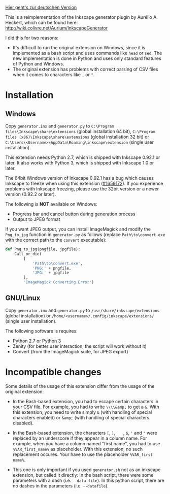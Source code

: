 [Hier geht's zur deutschen Version](README-de.md)

This is a reimplementation of the Inkscape generator plugin by Aurélio A.
Heckert, which can be found here:
<http://wiki.colivre.net/Aurium/InkscapeGenerator>

I did this for two reasons:

* It's difficult to run the original extension on Windows, since it is
implemented as a bash script and uses commands like `head` or `sed`. The new
implementation is done in Python and uses only standard features of Python and
Windows.
* The original extension has problems with correct parsing of CSV files when it
comes to characters like `,` or `"`.

# Installation

## Windows

Copy `generator.inx` and `generator.py` to
`C:\Program files\Inkscape\share\extensions` (global installation 64 bit),
`C:\Program files (x86)\Inkscape\share\extensions` (global installation 32 bit)
or `C:\Users\<Username>\AppData\Roaming\inkscape\extension` (single user
installation).

This extension needs Python 2.7, which is shipped with Inkscape 0.92.1 or later.
It also works with Python 3, which is shipped with Inkscape 1.0 or later.

The 64bit Windows version of Inkscape 0.92.1 has a bug which causes Inkscape to
freeze when using this extension
([#1659172](https://bugs.launchpad.net/inkscape/+bug/1659172)). If you
experience problems with Inkscape freezing, please use the 32bit version or a
newer version (0.92.2 or later).

The following is **NOT** available on Windows:

* Progress bar and cancel button during generation process
* Output to JPEG format

If you want JPEG output, you can install ImageMagick and modify the
`Png_to_jpg` function in `generator.py` as follows (replace
`Path\to\convert.exe` with the correct path to the `convert` executable):

```python
def Png_to_jpg(pngfile, jpgfile):
    Call_or_die(
        [
            'Path\to\convert.exe',
            'PNG:' + pngfile,
            'JPG:' + jpgfile
        ],
        'ImageMagick Converting Error')
```

## GNU/Linux

Copy `generator.inx` and `generator.py` to
`/usr/share/inkscape/extensions`
(global installation) or
`/home/<username>/.config/inkscape/extensions/`
(single user installation).

The following software is requires:

* Python 2.7 or Python 3
* Zenity (for better user interaction, the script will work without it)
* Convert (from the ImageMagick suite, for JPEG export)

# Incompatible changes

Some details of the usage of this extension differ from the usage of the
original extension:

* In the Bash-based extension, you had to escape certain characters in your CSV
file. For example, you had to write `\\\\&amp;` to get a `&`. With this
extension, you need to write simply `&` (with handling of special characters
enabled) or `&amp;` (with handling of special characters disabled).

* In the Bash-based extension, the characters `[`, `]`, `   `, `$`, `'`
and `"` were replaced by an underscore if they appear in a column name. For
example, when you have a column named "first name", you had to use
`%VAR_first_name%` as placeholder. With this extension, no such replacement
occures. Your have to use the placeholder `%VAR_first name%`.

* This one is only important if you used `generator.sh` not as an inkscape
extension, but called it directly: In the bash script, there were some parameters
with a dash (i.e. `--data-file`). In this python script, there are no dashes
in the parameters (i.e. `--datafile`).

